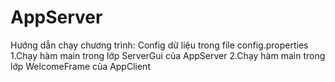 # AppServer
Hướng dẫn chạy chương trình:
Config dữ liệu trong file config.properties
1.Chạy hàm main trong lớp ServerGui của AppServer
2.Chạy hàm main trong lớp WelcomeFrame của AppClient

